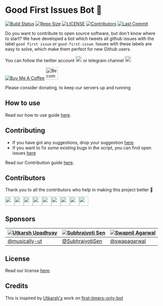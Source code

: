 # Good First Issues Bot :robot:

[![Build Status](https://travis-ci.com/arshadkazmi42/first-issues.svg?branch=master)](https://api.travis-ci.com/arshadkazmi42/first-issues)
[![Repo Size](https://img.shields.io/github/languages/code-size/arshadkazmi42/first-issues.svg)](https://github.com/arshadkazmi42/first-issues)
[![LICENSE](https://img.shields.io/github/license/arshadkazmi42/first-issues.svg)](https://github.com/arshadkazmi42/first-issues/blob/master/LICENSE)
[![Contributors](https://img.shields.io/github/contributors/arshadkazmi42/first-issues.svg)](https://github.com/arshadkazmi42/first-issues/graphs/contributors)
[![Last Commit](https://img.shields.io/github/last-commit/arshadkazmi42/first-issues.svg)](https://github.com/arshadkazmi42/first-issues)

Do you want to contribute to open source software, but don't know where to start?
We have developed a bot which tweets all github issues with the label `good first issue` or `good-first-issue`.
Issues with these labels are easy to solve, which make them perfect for new Github users.

You can follow the twitter account
<a href="https://twitter.com/first_issues" target="_blank"><img src="http://i66.tinypic.com/28vq3xy.jpg" alt="[@first_issues](https://twitter.com/first_issues)" height="20" ></a>
or telegram channel
<a href="https://t.me/firstissues" target="_blank"><img src="https://upload.wikimedia.org/wikipedia/commons/thumb/d/dd/Telegram_alternative_logo.svg/256px-Telegram_alternative_logo.svg.png" alt="[@first_issues](https://twitter.com/first_issues)" height="20" ></a>

<a href="https://www.buymeacoffee.com/arshadkazmi42" target="_blank"><img src="https://www.buymeacoffee.com/assets/img/custom_images/orange_img.png" alt="Buy Me A Coffee" style="height: auto !important;width: auto !important;" ></a>
<a href="https://www.patreon.com/bePatron?u=15454240" target="_blank"><img src="https://c5.patreon.com/external/logo/become_a_patron_button.png" alt="Become a Patron!" height="40"></a>

Please consider donating, to keep our servers up and running 

## How to use
Read our how to use guide [here](HOW_TO_USE.md).

## Contributing
- If you have got any suggestions, drop your suggestion [here](https://github.com/arshadkazmi42/first-issues/issues/new).
- If you want to fix some existing bugs in the script, you can find open issues [here](https://github.com/arshadkazmi42/first-issues/issues)

Read our Contribution guide [here](Contribution.md).

## Contributors

Thank you to all the contributors who help in making this project better :raised_hands:

<a href="https://github.com/arshadkazmi42"><img src="https://github.com/arshadkazmi42.png" width="30" /></a><a href="https://github.com/rising-stark"><img src="https://github.com/rising-stark.png" width="30" /></a><a href="https://github.com/SubhamPaul21"><img src="https://github.com/SubhamPaul21.png" width="30" /></a><a href="https://github.com/Aneal-Sharma"><img src="https://github.com/Aneal-Sharma.png" width="30" /></a><a href="https://github.com/anubhavsinha98"><img src="https://github.com/anubhavsinha98.png" width="30" /></a><a href="https://github.com/funnelferry"><img src="https://github.com/funnelferry.png" width="30" /></a><a href="https://github.com/Royserg"><img src="https://github.com/Royserg.png" width="30" /></a><a href="https://github.com/SubhrajyotiSen"><img src="https://github.com/SubhrajyotiSen.png" width="30" /></a><a href="https://github.com/cmdrtorefresh"><img src="https://github.com/cmdrtorefresh.png" width="30" /></a>

## Sponsors

[![Utkarsh Upadhyay](https://github.com/musically-ut.png?size=60)](https://github.com/musically-ut) | [![Subhrajyoti Sen](https://github.com/SubhrajyotiSen.png?size=60)](https://github.com/SubhrajyotiSen) | [![Swapnil Agarwal](https://github.com/swapagarwal.png?size=60)](https://github.com/swapagarwal) | 
| --- | --- | --- |
[@musically-ut](https://github.com/musically-ut) | [@SubhrajyotiSen](https://github.com/SubhrajyotiSen) | [@swapagarwal](https://github.com/swapagarwal) 

## License
Read our license [here](https://github.com/arshadkazmi42/first-issues/blob/master/LICENSE).

## Credits

This is inspired by [Utkarsh's](https://github.com/musically-ut) work on [first-timers-only-bot](https://github.com/musically-ut/first-timers-only-bot)

